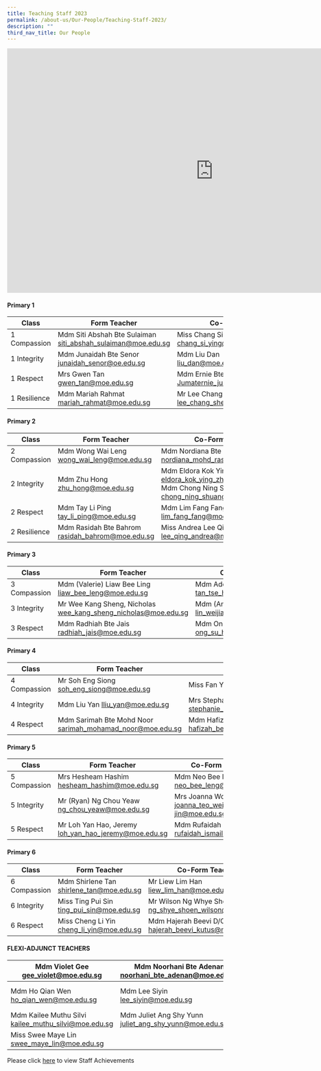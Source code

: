 ```yaml
---
title: Teaching Staff 2023
permalink: /about-us/Our-People/Teaching-Staff-2023/
description: ""
third_nav_title: Our People
---
```

<iframe allowfullscreen="true" height="569" width="960" frameborder="0" src="https://docs.google.com/presentation/d/e/2PACX-1vRWp0S1jsK3BE-OXvwOAUd_44LqfQZ8DVU8gCJoAhUwdqZ5yyJKF4Gh4CipF6I20wjIPzo8GiFQSkgF/embed?start=false&amp;loop=false&amp;delayms=3000"></iframe>

#### **Primary 1**

|Class|Form Teacher|Co-Form Teacher| Co-Form Teacher|
|--|--|--|--|
|1 Compassion| Mdm Siti Abshah Bte Sulaiman<br> siti_abshah_sulaiman@moe.edu.sg | Miss Chang Si Ying<br>chang_si_ying@moe.edu.sg|Mdm Chia Lee Eng<br>chia_lee_eng@moe.edu.sg|
|1 Integrity| Mdm Junaidah Bte Senor<br>junaidah_senor@oe.edu.sg   | Mdm Liu Dan<br>liu_dan@moe.edu.sg                                | Mdm Alicia Ngo Phew Ling<br> alicia_ngo_phew_ling@moe.edu.sg |
|1 Respect|Mrs Gwen Tan<br>gwen_tan@moe.edu.sg | Mdm Ernie Bte<br> Jumaternie_jumat@moe.edu.sg|Mr Richard S/O<br> Arokiasamyrichard_arokiasamy@moe.edu.sg|
| 1 Resilience |  Mdm Mariah Rahmat<br>mariah_rahmat@moe.edu.sg| Mr Lee Chang Sheng, Jansen<br>lee_chang_sheng_jansen@moe.edu.sg | Mdm Ong Su Hui<br> ong_su_hui@moe.edu.sg|

#### **Primary 2**

|Class|Form Teacher|Co-Form Teacher| Co-Form Teacher|
|--|--|--|--|
| 2 Compassion | Mdm Wong Wai Leng<br>wong_wai_leng@moe.edu.sg|Mdm Nordiana Bte Md Rashid<br>nordiana_mohd_rashid@moe.edu.sg|Miss Lim Hui Khooh<br>lim_hui_khooh@moe.edu.sg |
| 2 Integrity  | Mdm Zhu Hong zhu_hong@moe.edu.sg | Mdm Eldora Kok Ying Zhi<br>eldora_kok_ying_zhi@moe.edu.sg Mdm Chong Ning Shuang, Lynn<br>chong_ning_shuang_lynn@moe.edu.sg | Mdm Lena Chua Siao Yen<br>lena_chua_siao_yen@moe.edu.sg|
| 2 Respect    | Mdm Tay Li Ping<br>tay_li_ping@moe.edu.sg|Mdm Lim Fang Fang<br>lim_fang_fang@moe.edu.sg| Mdm Sri Rahayu Bte Mohd Amin<br>sri_rahayu_mohamed_amin@moe.edu.sg|
| 2 Resilience | Mdm Rasidah Bte Bahrom<br>rasidah_bahrom@moe.edu.sg | Miss Andrea Lee Qing<br>lee_qing_andrea@moe.edu.sg| Mdm Deborah Tham Lai Mei <br>deborah_tham_lai_mei@moe.edu.sg|

#### **Primary 3**

|Class|Form Teacher|Co-Form Teacher| Co-Form Teacher|
|--|--|--|--|
| 3 Compassion | Mdm (Valerie) Liaw Bee Ling<br>liaw_bee_leng@moe.edu.sg| Mdm Adelene Tan Tse Hui<br>tan_tse_hui_adelene@moe.edu.sg |  |
| 3 Integrity  | Mr Wee Kang Sheng, Nicholas<br>wee_kang_sheng_nicholas@moe.edu.sg | Mdm (Amanda) Lin Weijia <br>lin_weijia@moe.edu.sg | Mdm Raja Nur Rasyidah Bte Raja Kamarul Bahrin <br>raja_nur_rasyidah_raja_kamarul_bahrin@moe.edu.sg |
| 3 Respect    | Mdm Radhiah Bte Jais<br>radhiah_jais@moe.edu.sg | Mdm Ong Su Hui<br>ong_su_hui@moe.edu.sg| Mdm Saraswathi D/O Valiappan <br>saraswathi_valliappan@moe.edu.sg  |

#### **Primary 4**

|Class|Form Teacher|Co-Form Teacher| Co-Form Teacher|
|--|--|--|--|
| 4 Compassion | Mr Soh Eng Siong soh_eng_siong@moe.edu.sg                 | Miss Fan Yiou fan_yiou@moe.edu.sg                                        | Miss Loh Jun Qin loh_jun_qin@moe.edu.sg                       |
| 4 Integrity  | Mdm Liu Yan lliu_yan@moe.edu.sg                           | Mrs Stephanie Thoo stephanie_thoo@moe.edu.sg                             | Mr Mohamad Fazlee Bin Sabari mohamad_fazlee_sabari@moe.edu.sg |
| 4 Respect    | Mdm Sarimah Bte Mohd Noor sarimah_mohamad_noor@moe.edu.sg | Mdm Hafizah Beevi Binti Abdul Basit hafizah_beevi_abdul_Basit@moe.edu.sg | Mdm Yak Hui Hwa (Seetoh) yak_hui_hwa@moe.edu.sg               |

#### **Primary 5**

|Class|Form Teacher|Co-Form Teacher| Co-Form Teacher|
|--|--|--|--|
| 5 Compassion | Mrs Hesheam Hashim hesheam_hashim@moe.edu.sg          | Mdm Neo Bee Leng neo_bee_leng@moe.edu.sg           | Mdm Noorasmaedah Ahmad noorasmaedah_ahmad@moe.edu.sg |
| 5 Integrity  | Mr (Ryan) Ng Chou Yeaw ng_chou_yeaw@moe.edu.sg        | Mrs Joanna Wong joanna_teo_wei-jin@moe.edu.sg      | Miss Azzulin Bte Aripin azzulin_aripin@moe.edu.sg    |
| 5 Respect    |  Mr Loh Yan Hao, Jeremy loh_yan_hao_jeremy@moe.edu.sg | Mdm Rufaidah Bte Ismail rufaidah_ismail@moe.edu.sg | Mdm Yong Chin yong_chin@moe.edu.sg                   |

#### **Primary 6**

|Class|Form Teacher|Co-Form Teacher| Co-Form Teacher|
|--|--|--|--|
| 6 Compassion | Mdm Shirlene Tan shirlene_tan@moe.edu.sg   | Mr Liew Lim Han liew_lim_han@moe.edu.sg                    | Mdm Nur Fazalina Bte Hussin nur_fazalina_hussin@moe.edu.sg |
| 6 Integrity  | Miss Ting Pui Sin ting_pui_sin@moe.edu.sg  | Mr Wilson Ng Whye Shoen ng_shye_shoen_wilson@moe.edu.sg    | Mdm (Angie) Ng Pai Chen ng_pai_chen@moe.edu.sg             |
| 6 Respect    |  Miss Cheng Li Yin cheng_li_yin@moe.edu.sg | Mdm Hajerah Beevi D/O Kutus hajerah_beevi_kutus@moe.edu.sg | Mdm Lim Chai Lay            lim_chai_lay@moe.edu.sg        |

#### **FLEXI-ADJUNCT TEACHERS**

| Mdm Violet Gee gee_violet@moe.edu.sg                 | Mdm Noorhani Bte Adenan noorhani_bte_adenan@moe.edu.sg | Mdm Nazli Binti Mat Ali nazli_mat_ali@moe.edu.sg    |
|------------------------------------------------------|--------------------------------------------------------|-----------------------------------------------------|
| Mdm Ho Qian Wen ho_qian_wen@moe.edu.sg               | Mdm Lee Siyin lee_siyin@moe.edu.sg                     | Mdm Ong Wee Fern (Jermaine) ong_wee_fern@moe.edu.sg |
| Mdm Kailee Muthu Silvi kailee_muthu_silvi@moe.edu.sg | Mdm Juliet Ang Shy Yunn juliet_ang_shy_yunn@moe.edu.sg | Mdm Tan Ai Fang tan_ai_fang@moe.edu.sg              |
|  Miss Swee Maye Lin swee_maye_lin@moe.edu.sg         |                                                        |                                                     |

Please click [here](/Staff-Achievements/) to view Staff Achievements